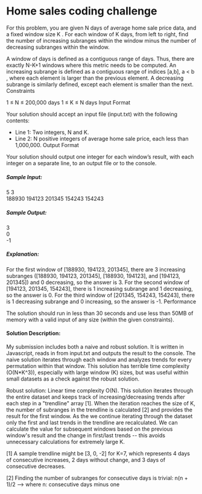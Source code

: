 # Home sales coding challenge

For this problem, you are given N days of average home sale price data, and a fixed window size K . For each window of K days, from left to right, find the number of increasing subranges within the window minus the number of decreasing subranges within the window.

A window of days is defined as a contiguous range of days. Thus, there are exactly N-K+1 windows where this metric needs to be computed. An increasing subrange is defined as a contiguous range of indices [a,b], a < b , where each element is larger than the previous element. A decreasing subrange is similarly defined, except each element is smaller than the next.
Constraints

1 ≤ N ≤ 200,000 days
1 ≤ K ≤ N days
Input Format

Your solution should accept an input file (input.txt) with the following contents:

- Line 1: Two integers, N and K.
- Line 2: N positive integers of average home sale price, each less than 1,000,000.
Output Format

Your solution should output one integer for each window’s result, with each integer on a separate line, to an output file or to the console.

##### Sample Input:
5 3 <br>
188930 194123 201345 154243 154243

##### Sample Output:
3 <br>
0 <br>
-1 <br>


##### Explanation:

For the first window of [188930, 194123, 201345], there are 3 increasing subranges ([188930, 194123, 201345], [188930, 194123], and [194123, 201345]) and 0 decreasing, so the answer is 3. For the second window of [194123, 201345, 154243], there is 1 increasing subrange and 1 decreasing, so the answer is 0. For the third window of [201345, 154243, 154243], there is 1 decreasing subrange and 0 increasing, so the answer is -1.
Performance

The solution should run in less than 30 seconds and use less than 50MB of memory with a valid input of any size (within the given constraints).

#### Solution Description:
My submission includes both a naive and robust solution. It is written in Javascript, reads in from input.txt and outputs the result to the console. The naive solution iterates through each window and analyzes trends for every permutation within that window. This solution has terrible time complexity (O(N*K^3)), especially with large window (K) sizes, but was useful within small datasets as a check against the robust solution.

Robust solution: Linear time complexity O(N). This solution iterates through the entire dataset and keeps track of increasing/decreasing trends after each step in a "trendline" array [1]. When the iteration reaches the size of K, the number of subranges in the trendline is calculated [2] and provides the result for the first window. As the we continue iterating through the dataset only the first and last trends in the trendline are recalculated. We can calculate the value for subsequent windows based on the previous window's result and the change in first/last trends -- this avoids unnecessary calculations for extremely large K.

[1] A sample trendline might be [3, 0, -2] for K=7, which represents 4 days of consecutive increases, 2 days without change, and 3 days of consecutive decreases.

[2] Finding the number of subranges for consecutive days is trivial: n(n + 1)/2 --> where n: consecutive days minus one
